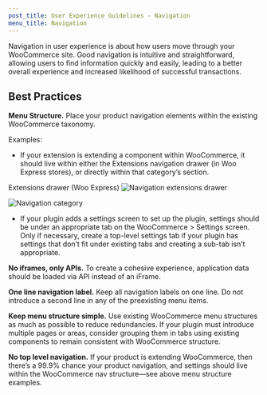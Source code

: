 ```yaml
---
post_title: User Experience Guidelines - Navigation
menu_title: Navigation
---
```


Navigation in user experience is about how users move through your WooCommerce site. Good navigation is intuitive and straightforward, allowing users to find information quickly and easily, leading to a better overall experience and increased likelihood of successful transactions.

## Best Practices

**Menu Structure.** Place your product navigation elements within the existing WooCommerce taxonomy.

Examples:

- If your extension is extending a component within WooCommerce, it should live within either the Extensions navigation drawer (in Woo Express stores), or directly within that category’s section.

Extensions drawer (Woo Express)
![Navigation extensions drawer](https://woo-docs-multi-com.go-vip.net/docs/wp-content/uploads/sites/3/2024/01/Image-1224x572-1.png)

![Navigation category](https://woo-docs-multi-com.go-vip.net/docs/wp-content/uploads/sites/3/2024/01/Image-1242x764-1.png)

- If your plugin adds a settings screen to set up the plugin, settings should be under an appropriate tab on the WooCommerce > Settings screen. Only if necessary, create a top-level settings tab if your plugin has settings that don’t fit under existing tabs and creating a sub-tab isn’t appropriate.

**No iframes, only APIs.** To create a cohesive experience, application data should be loaded via API instead of an iFrame.

**One line navigation label.** Keep all navigation labels on one line. Do not introduce a second line in any of the preexisting menu items.

**Keep menu structure simple.** Use existing WooCommerce menu structures as much as possible to reduce redundancies. If your plugin must introduce multiple pages or areas, consider grouping them in tabs using existing components to remain consistent with WooCommerce structure. 

**No top level navigation.** If your product is extending WooCommerce, then there’s a 99.9% chance your product navigation, and settings should live within the WooCommerce nav structure—see above menu structure examples.
